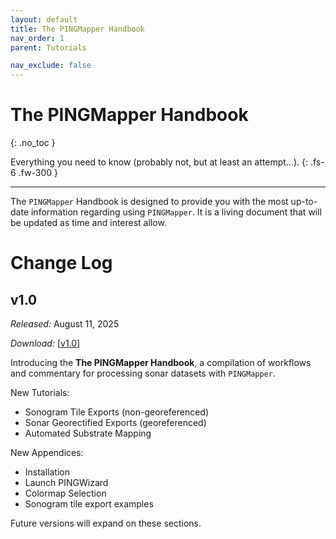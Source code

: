 ```yaml
---
layout: default
title: The PINGMapper Handbook
nav_order: 1
parent: Tutorials

nav_exclude: false
---
```


# The PINGMapper Handbook
{: .no_toc }

Everything you need to know (probably not, but at least an attempt...).
{: .fs-6 .fw-300 }

---

The `PINGMapper` Handbook is designed to provide you with the most up-to-date information regarding using `PINGMapper`. It is a living document that will be updated as time and interest allow.

<object data="../../assets/handbook/PINGMapperHandbook_v1.0.pdf" width="800" height="600" type='application/pdf'></object>

# Change Log

## v1.0

*Released:* August 11, 2025

*Download:* [[v1.0](../../assets/handbook/PINGMapperHandbook_v1.0.pdf)]

Introducing the **The PINGMapper Handbook**, a compilation of workflows and commentary for processing sonar datasets with `PINGMapper`. 

New Tutorials:

- Sonogram Tile Exports (non-georeferenced)
- Sonar Georectified Exports (georeferenced)
- Automated Substrate Mapping

New Appendices:

- Installation
- Launch PINGWizard
- Colormap Selection
- Sonogram tile export examples

Future versions will expand on these sections.